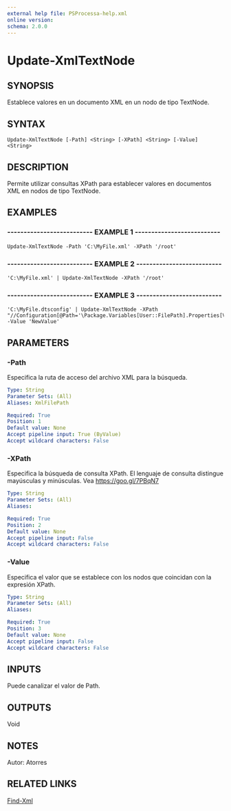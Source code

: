```yaml
---
external help file: PSProcessa-help.xml
online version: 
schema: 2.0.0
---
```


# Update-XmlTextNode

## SYNOPSIS
Establece valores en un documento XML en un nodo de tipo TextNode.

## SYNTAX

```
Update-XmlTextNode [-Path] <String> [-XPath] <String> [-Value] <String>
```

## DESCRIPTION
Permite utilizar consultas XPath para establecer valores en documentos XML en nodos de tipo TextNode.

## EXAMPLES

### -------------------------- EXAMPLE 1 --------------------------
```
Update-XmlTextNode -Path 'C:\MyFile.xml' -XPath '/root'
```

### -------------------------- EXAMPLE 2 --------------------------
```
'C:\MyFile.xml' | Update-XmlTextNode -XPath '/root'
```

### -------------------------- EXAMPLE 3 --------------------------
```
'C:\MyFile.dtsconfig' | Update-XmlTextNode -XPath "//Configuration[@Path='\Package.Variables[User::FilePath].Properties[Value]']/ConfiguredValue" -Value 'NewValue'
```

## PARAMETERS

### -Path
Especifica la ruta de acceso del archivo XML para la búsqueda.

```yaml
Type: String
Parameter Sets: (All)
Aliases: XmlFilePath

Required: True
Position: 1
Default value: None
Accept pipeline input: True (ByValue)
Accept wildcard characters: False
```

### -XPath
Especifica la búsqueda de consulta XPath.
El lenguaje de consulta distingue mayúsculas y minúsculas.
Vea https://goo.gl/7PBqN7

```yaml
Type: String
Parameter Sets: (All)
Aliases: 

Required: True
Position: 2
Default value: None
Accept pipeline input: False
Accept wildcard characters: False
```

### -Value
Especifica el valor que se establece con los nodos que coincidan con la expresión XPath.

```yaml
Type: String
Parameter Sets: (All)
Aliases: 

Required: True
Position: 3
Default value: None
Accept pipeline input: False
Accept wildcard characters: False
```

## INPUTS

Puede canalizar el valor de Path.

## OUTPUTS

Void

## NOTES
Autor: Atorres

## RELATED LINKS

[Find-Xml](Find-Xml.md)


